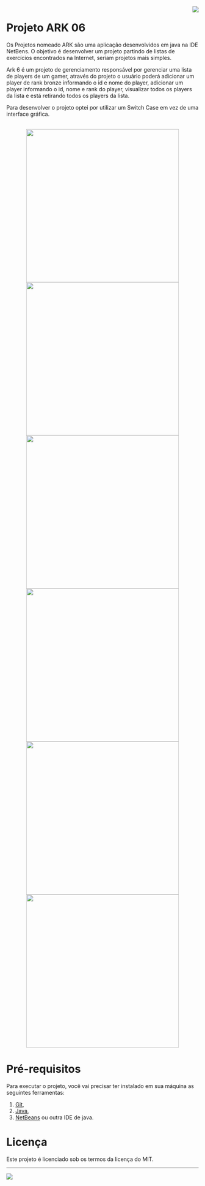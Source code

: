 <img src="https://github.com/VictorAugustoRodriguesGomes/Projeto_ARK_06_Java/blob/main/img/base/java.png?raw=true" align="right"/>

# Projeto ARK 06

Os Projetos nomeado ARK são uma aplicação desenvolvidos em java na IDE NetBens. O objetivo é desenvolver um projeto partindo de listas de exercícios encontrados na Internet, seriam projetos mais simples.

Ark 6 é um projeto de gerenciamento responsável por gerenciar uma lista de players de um gamer, através do projeto o usuário poderá adicionar um player de rank bronze informando o id e nome do player, adicionar um player informando o id, nome e rank do player, visualizar todos os players da lista e está retirando todos os players da lista. 

Para desenvolver o projeto optei por utilizar um Switch Case em vez de uma interface gráfica. 

</br>

<div align="center">
<img src="https://github.com/VictorAugustoRodriguesGomes/Projeto_ARK_06_Java/blob/main/img/projeto/p1.png?raw=true" width="400"/>
<img src="https://github.com/VictorAugustoRodriguesGomes/Projeto_ARK_06_Java/blob/main/img/projeto/p2.png?raw=true" width="400"/>
<img src="https://github.com/VictorAugustoRodriguesGomes/Projeto_ARK_06_Java/blob/main/img/projeto/p3.png?raw=true" width="400"/>
<img src="https://github.com/VictorAugustoRodriguesGomes/Projeto_ARK_06_Java/blob/main/img/projeto/p4.png?raw=true" width="400"/>
<img src="https://github.com/VictorAugustoRodriguesGomes/Projeto_ARK_06_Java/blob/main/img/projeto/p5.png?raw=true" width="400"/>
<img src="https://github.com/VictorAugustoRodriguesGomes/Projeto_ARK_06_Java/blob/main/img/projeto/p6.png?raw=true" width="400"/>

 </div>

# Pré-requisitos

Para executar o projeto, você vai precisar ter instalado em sua máquina as seguintes ferramentas:
1. [Git](https://git-scm.com),
2. [Java](https://www.java.com/pt-BR/),
3. [NetBeans](https://netbeans.apache.org/) ou outra IDE de java.

# Licença

Este projeto é licenciado sob os termos da licença do MIT.

---------

<img src="https://github.com/VictorAugustoRodriguesGomes/Projeto_ARK_06_Java/blob/main/img/base/dados.png?raw=true"/>
